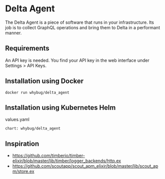 # Delta Agent

The Delta Agent is a piece of software that runs in your infrastructure. Its job is
to collect GraphQL operations and bring them to Delta in a performant manner.

## Requirements

An API key is needed. You find your API key in the web interface under Settings > API Keys.

## Installation using Docker

```
docker run whybug/delta_agent
```

## Installation using Kubernetes Helm

values.yaml

```
chart: whybug/delta_agent
```

## Inspiration

- https://github.com/timberio/timber-elixir/blob/master/lib/timber/logger_backends/http.ex
- https://github.com/scoutapp/scout_apm_elixir/blob/master/lib/scout_apm/store.ex

